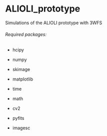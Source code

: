 # ALIOLI_prototype
Simulations of the ALIOLI prototype with 3WFS

###### Required packages:

  - hcipy
  
  - numpy
  
  - skimage
  
  - matplotlib
  
  - time
  
  - math
  
  - cv2
  
  - pyfits
  
  - imagesc
  
  


